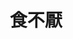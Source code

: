 ---
title: "食不厭"
description: "食不厭"
layout: shop
keywords:
  - 美食競賽
  - 台灣美食
  - 美食精選
datePublished: "2025-06-30"
dateModified: "2025-07-05"
city: "新北市"
district: "瑞芳區"
address: "新北市瑞芳區金光路221號"
phone: "0224961231"
geo: "25.10681504082231, 121.85171757605686"
google_map: "https://maps.app.goo.gl/1xW46FMmZCtLcNLu9"
footinder: "https://footinder.com.tw/%E6%96%B0%E5%8C%97%E5%B8%82%E7%91%9E%E8%8A%B3%E5%8D%80/236/"
official: "https://www.facebook.com/profile.php?id=100072216530596"
award:
  - name: "500盤"
    year: "2024"
    entries:
      - dishes:
          - "午魚一夜干"

---